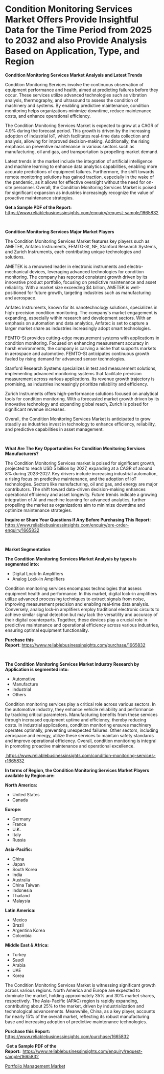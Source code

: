 <p><h1>Condition Monitoring Services Market Offers Provide Insightful Data for the Time Period from 2025 to 2032 and also Provide Analysis Based on Application, Type, and Region</h1></p><p><strong>Condition Monitoring Services Market Analysis and Latest Trends</strong></p>
<p><p>Condition Monitoring Services involve the continuous observation of equipment performance and health, aimed at predicting failures before they occur. These services utilize advanced technologies such as vibration analysis, thermography, and ultrasound to assess the condition of machinery and systems. By enabling predictive maintenance, condition monitoring helps organizations minimize downtime, reduce maintenance costs, and enhance operational efficiency.</p><p>The Condition Monitoring Services Market is expected to grow at a CAGR of 4.9% during the forecast period. This growth is driven by the increasing adoption of industrial IoT, which facilitates real-time data collection and analysis, allowing for improved decision-making. Additionally, the rising emphasis on preventive maintenance in various sectors such as manufacturing, oil and gas, and transportation is propelling market demand. </p><p>Latest trends in the market include the integration of artificial intelligence and machine learning to enhance data analytics capabilities, enabling more accurate predictions of equipment failures. Furthermore, the shift towards remote monitoring solutions has gained traction, especially in the wake of the pandemic, as it allows for effective oversight without the need for on-site personnel. Overall, the Condition Monitoring Services Market is poised for significant expansion as industries increasingly recognize the value of proactive maintenance strategies.</p></p>
<p><strong>Get a Sample PDF of the Report:&nbsp;</strong> <a href="https://www.reliablebusinessinsights.com/enquiry/request-sample/1665832?utm_campaign=2454&utm_medium=2&utm_source=Github&utm_content=ia&utm_term=09032025&utm_id=condition-monitoring-services">https://www.reliablebusinessinsights.com/enquiry/request-sample/1665832</a></p>
<p>&nbsp;</p>
<p><strong>Condition Monitoring Services Major Market Players</strong></p>
<p><p>The Condition Monitoring Services Market features key players such as AMETEK, Anfatec Instruments, FEMTO-St, NF, Stanford Research Systems, and Zurich Instruments, each contributing unique technologies and solutions.</p><p>AMETEK is a renowned leader in electronic instruments and electro-mechanical devices, leveraging advanced technologies for condition monitoring. The company has reported consistent growth driven by its innovative product portfolio, focusing on predictive maintenance and asset reliability. With a market size exceeding $4 billion, AMETEK is well-positioned for future growth, targeting industries such as manufacturing and aerospace.</p><p>Anfatec Instruments, known for its nanotechnology solutions, specializes in high-precision condition monitoring. The company's market engagement is expanding, especially within research and development sectors. With an emphasis on automation and data analytics, Anfatec is set to capture a larger market share as industries increasingly adopt smart technologies.</p><p>FEMTO-St provides cutting-edge measurement systems with applications in condition monitoring. Focused on enhancing measurement accuracy in harsh environments, the company is carving a niche that supports markets in aerospace and automotive. FEMTO-St anticipates continuous growth fueled by rising demand for advanced sensor technologies.</p><p>Stanford Research Systems specializes in test and measurement solutions, implementing advanced monitoring systems that facilitate precision measurement across various applications. Its revenue growth trajectory is promising, as industries increasingly prioritize reliability and efficiency.</p><p>Zurich Instruments offers high-performance solutions focused on analytical tools for condition monitoring. With a forecasted market growth driven by its innovative technology and expanding global reach, Zurich is poised for significant revenue increases.</p><p>Overall, the Condition Monitoring Services Market is anticipated to grow steadily as industries invest in technology to enhance efficiency, reliability, and predictive capabilities in asset management.</p></p>
<p>&nbsp;</p>
<p><strong>What Are The Key Opportunities For Condition Monitoring Services Manufacturers?</strong></p>
<p><p>The Condition Monitoring Services market is poised for significant growth, projected to reach USD 5 billion by 2027, expanding at a CAGR of around 8% during 2023-2027. Key drivers include increasing industrial automation, a rising focus on predictive maintenance, and the adoption of IoT technologies. Sectors like manufacturing, oil and gas, and energy are major contributors. The shift toward data-driven decision-making enhances operational efficiency and asset longevity. Future trends indicate a growing integration of AI and machine learning for advanced analytics, further propelling the market as organizations aim to minimize downtime and optimize maintenance strategies.</p></p>
<p><strong>Inquire or Share Your Questions If Any Before Purchasing This Report:</strong> <a href="https://www.reliablebusinessinsights.com/enquiry/pre-order-enquiry/1665832?utm_campaign=2454&utm_medium=2&utm_source=Github&utm_content=ia&utm_term=09032025&utm_id=condition-monitoring-services">https://www.reliablebusinessinsights.com/enquiry/pre-order-enquiry/1665832</a></p>
<p>&nbsp;</p>
<p><strong>Market Segmentation</strong></p>
<p><strong>The Condition Monitoring Services Market Analysis by types is segmented into:</strong></p>
<p><ul><li>Digital Lock-In Amplifiers</li><li>Analog Lock-In Amplifiers</li></ul></p>
<p><p>Condition monitoring services encompass technologies that assess equipment health and performance. In this market, digital lock-in amplifiers utilize advanced processing techniques to extract signals from noise, improving measurement precision and enabling real-time data analysis. Conversely, analog lock-in amplifiers employ traditional electronic circuits to achieve similar signal detection but may lack the versatility and accuracy of their digital counterparts. Together, these devices play a crucial role in predictive maintenance and operational efficiency across various industries, ensuring optimal equipment functionality.</p></p>
<p><strong>Purchase this Report:&nbsp;</strong><a href="https://www.reliablebusinessinsights.com/purchase/1665832?utm_campaign=2454&utm_medium=2&utm_source=Github&utm_content=ia&utm_term=09032025&utm_id=condition-monitoring-services">https://www.reliablebusinessinsights.com/purchase/1665832</a></p>
<p>&nbsp;</p>
<p><strong>The Condition Monitoring Services Market Industry Research by Application is segmented into:</strong></p>
<p><ul><li>Automotive</li><li>Manufacture</li><li>Industrial</li><li>Others</li></ul></p>
<p><p>Condition monitoring services play a critical role across various sectors. In the automotive industry, they enhance vehicle reliability and performance by tracking critical parameters. Manufacturing benefits from these services through increased equipment uptime and efficiency, thereby reducing costs. In industrial applications, condition monitoring ensures machinery operates optimally, preventing unexpected failures. Other sectors, including aerospace and energy, utilize these services to maintain safety standards and improve operational efficiency. Overall, condition monitoring is integral in promoting proactive maintenance and operational excellence.</p></p>
<p><a href="https://www.reliablebusinessinsights.com/condition-monitoring-services-r1665832?utm_campaign=2454&utm_medium=2&utm_source=Github&utm_content=ia&utm_term=09032025&utm_id=condition-monitoring-services">&nbsp;https://www.reliablebusinessinsights.com/condition-monitoring-services-r1665832</a></p>
<p><strong>In terms of Region, the Condition Monitoring Services Market Players available by Region are:</strong></p>
<p>
    <p> <strong> North America: </strong>
        <ul>
            <li>United States</li>
            <li>Canada</li>
        </ul>
        </p> 
    <p> <strong> Europe: </strong>
        <ul>
            <li>Germany</li>
            <li>France</li>
            <li>U.K.</li>
            <li>Italy</li>
            <li>Russia</li>
        </ul>
        </p> 
    <p> <strong> Asia-Pacific: </strong>
        <ul>
            <li>China</li>
            <li>Japan</li>
            <li>South Korea</li>
            <li>India</li>
            <li>Australia</li>
            <li>China Taiwan</li>
            <li>Indonesia</li>
            <li>Thailand</li>
            <li>Malaysia</li>
        </ul>
        </p> 
    <p> <strong> Latin America: </strong>
        <ul>
            <li>Mexico</li>
            <li>Brazil</li>
            <li>Argentina Korea</li>
            <li>Colombia</li>
        </ul>
        </p> 
    <p> <strong> Middle East & Africa: </strong>
        <ul>
            <li>Turkey</li>
            <li>Saudi</li>
            <li>Arabia</li>
            <li>UAE</li>
            <li>Korea</li>
        </ul>
    </p>
    </p>
<p><p>The Condition Monitoring Services Market is witnessing significant growth across various regions. North America and Europe are expected to dominate the market, holding approximately 35% and 30% market shares, respectively. The Asia-Pacific (APAC) region is rapidly expanding, contributing about 25% to the market, driven by industrialization and technological advancements. Meanwhile, China, as a key player, accounts for nearly 15% of the overall market, reflecting its robust manufacturing base and increasing adoption of predictive maintenance technologies.</p></p>
<p><strong>Purchase this Report: </strong><a href="https://www.reliablebusinessinsights.com/purchase/1665832?utm_campaign=2454&utm_medium=2&utm_source=Github&utm_content=ia&utm_term=09032025&utm_id=condition-monitoring-services">https://www.reliablebusinessinsights.com/purchase/1665832</a></p>
<p>&nbsp;<strong>Get a Sample PDF of the Report:&nbsp;&nbsp;</strong><a href="https://www.reliablebusinessinsights.com/enquiry/request-sample/1665832?utm_campaign=2454&utm_medium=2&utm_source=Github&utm_content=ia&utm_term=09032025&utm_id=condition-monitoring-services">https://www.reliablebusinessinsights.com/enquiry/request-sample/1665832</a></p>
<p><strong></strong></p>
<p><p><a href="https://github.com/kimberjam0i/Market-Research-Report-List-1/blob/main/portfolio-management-market.md?utm_campaign=2454&utm_medium=2&utm_source=Github&utm_content=ia&utm_term=09032025&utm_id=condition-monitoring-services">Portfolio Management Market</a></p></p>